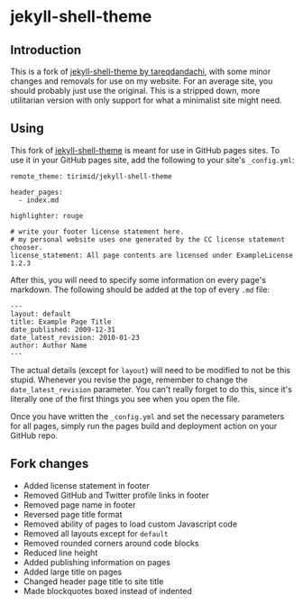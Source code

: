 # jekyll-shell-theme

## Introduction

This is a fork of [jekyll-shell-theme by tareqdandachi](https://github.com/itstorque/jekyll-shell-theme),
with some minor changes and removals for use on my website. For an average site,
you should probably just use the original. This is a stripped down, more
utilitarian version with only support for what a minimalist site might need.

## Using

This fork of [jekyll-shell-theme](https://github.com/itstorque/jekyll-shell-theme)
is meant for use in GitHub pages sites. To use it in your GitHub pages site, add
the following to your site's `_config.yml`:

```
remote_theme: tirimid/jekyll-shell-theme

header_pages:
  - index.md

highlighter: rouge

# write your footer license statement here.
# my personal website uses one generated by the CC license statement chooser.
license_statement: All page contents are licensed under ExampleLicense 1.2.3
```

After this, you will need to specify some information on every page's markdown.
The following should be added at the top of every `.md` file:

```
---
layout: default
title: Example Page Title
date_published: 2009-12-31
date_latest_revision: 2010-01-23
author: Author Name
---
```

The actual details (except for `layout`) will need to be modified to not be this
stupid. Whenever you revise the page, remember to change the
`date_latest_revision` parameter. You can't really forget to do this, since it's
literally one of the first things you see when you open the file.

Once you have written the `_config.yml` and set the necessary parameters for all
pages, simply run the pages build and deployment action on your GitHub repo.

## Fork changes

* Added license statement in footer
* Removed GitHub and Twitter profile links in footer
* Removed page name in footer
* Reversed page title format
* Removed ability of pages to load custom Javascript code
* Removed all layouts except for `default`
* Removed rounded corners around code blocks
* Reduced line height
* Added publishing information on pages
* Added large title on pages
* Changed header page title to site title
* Made blockquotes boxed instead of indented
